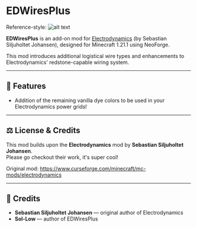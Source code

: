 # EDWiresPlus
Reference-style:
![alt text][logo]

[logo]: https://github.com/Sol-Low/EDWiresPlus/src/main/resources/EDWP.png

**EDWiresPlus** is an add-on mod for [Electrodynamics](https://www.curseforge.com/minecraft/mc-mods/electrodynamics) (by Sebastian Siljuholtet Johansen), designed for Minecraft 1.21.1 using NeoForge.

This mod introduces additional logistical wire types and enhancements to Electrodynamics' redstone-capable wiring system.

---

## 🔧 Features

- Addition of the remaining vanilla dye colors to be used in your Electrodynamics power grids!

---

## ⚖️ License & Credits

This mod builds upon the **Electrodynamics** mod by **Sebastian Siljuholtet Johansen**.  
Please go checkout their work, it's super cool!

Original mod: https://www.curseforge.com/minecraft/mc-mods/electrodynamics

---

## 📜 Credits

- **Sebastian Siljuholtet Johansen** — original author of Electrodynamics
- **Sol-Low** — author of EDWiresPlus

